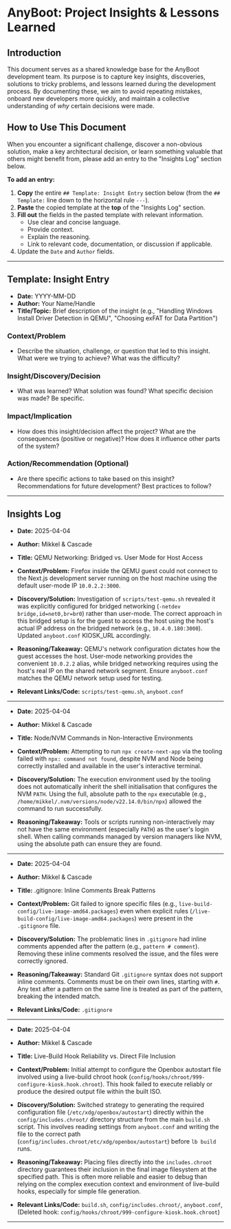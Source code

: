 # AnyBoot: Project Insights & Lessons Learned

## Introduction

This document serves as a shared knowledge base for the AnyBoot development team. Its purpose is to capture key insights, discoveries, solutions to tricky problems, and lessons learned during the development process. By documenting these, we aim to avoid repeating mistakes, onboard new developers more quickly, and maintain a collective understanding of *why* certain decisions were made.

## How to Use This Document

When you encounter a significant challenge, discover a non-obvious solution, make a key architectural decision, or learn something valuable that others might benefit from, please add an entry to the "Insights Log" section below.

**To add an entry:**

1.  **Copy** the entire `## Template: Insight Entry` section below (from the `## Template:` line down to the horizontal rule `---`).
2.  **Paste** the copied template at the **top** of the "Insights Log" section.
3.  **Fill out** the fields in the pasted template with relevant information.
    *   Use clear and concise language.
    *   Provide context.
    *   Explain the reasoning.
    *   Link to relevant code, documentation, or discussion if applicable.
4.  Update the `Date` and `Author` fields.

---

## Template: Insight Entry

*   **Date:** YYYY-MM-DD
*   **Author:** Your Name/Handle
*   **Title/Topic:** Brief description of the insight (e.g., "Handling Windows Install Driver Detection in QEMU", "Choosing exFAT for Data Partition")

### Context/Problem

*   Describe the situation, challenge, or question that led to this insight. What were we trying to achieve? What was the difficulty?

### Insight/Discovery/Decision

*   What was learned? What solution was found? What specific decision was made? Be specific.

### Impact/Implication

*   How does this insight/decision affect the project? What are the consequences (positive or negative)? How does it influence other parts of the system?

### Action/Recommendation (Optional)

*   Are there specific actions to take based on this insight? Recommendations for future development? Best practices to follow?

---

## Insights Log

*   **Date:** 2025-04-04
*   **Author:** Mikkel & Cascade
*   **Title:** QEMU Networking: Bridged vs. User Mode for Host Access

*   **Context/Problem:** Firefox inside the QEMU guest could not connect to the Next.js development server running on the host machine using the default user-mode IP `10.0.2.2:3000`.
*   **Discovery/Solution:** Investigation of `scripts/test-qemu.sh` revealed it was explicitly configured for bridged networking (`-netdev bridge,id=net0,br=br0`) rather than user-mode. The correct approach in this bridged setup is for the guest to access the host using the host's actual IP address on the bridged network (e.g., `10.4.0.180:3000`). Updated `anyboot.conf` KIOSK_URL accordingly.
*   **Reasoning/Takeaway:** QEMU's network configuration dictates how the guest accesses the host. User-mode networking provides the convenient `10.0.2.2` alias, while bridged networking requires using the host's real IP on the shared network segment. Ensure `anyboot.conf` matches the QEMU network setup used for testing.
*   **Relevant Links/Code:** `scripts/test-qemu.sh`, `anyboot.conf`

---

*   **Date:** 2025-04-04
*   **Author:** Mikkel & Cascade
*   **Title:** Node/NVM Commands in Non-Interactive Environments

*   **Context/Problem:** Attempting to run `npx create-next-app` via the tooling failed with `npx: command not found`, despite NVM and Node being correctly installed and available in the user's interactive terminal.
*   **Discovery/Solution:** The execution environment used by the tooling does not automatically inherit the shell initialisation that configures the NVM `PATH`. Using the full, absolute path to the `npx` executable (e.g., `/home/mikkel/.nvm/versions/node/v22.14.0/bin/npx`) allowed the command to run successfully.
*   **Reasoning/Takeaway:** Tools or scripts running non-interactively may not have the same environment (especially `PATH`) as the user's login shell. When calling commands managed by version managers like NVM, using the absolute path can ensure they are found.

---

*   **Date:** 2025-04-04
*   **Author:** Mikkel & Cascade
*   **Title:** .gitignore: Inline Comments Break Patterns

*   **Context/Problem:** Git failed to ignore specific files (e.g., `live-build-config/live-image-amd64.packages`) even when explicit rules (`/live-build-config/live-image-amd64.packages`) were present in the `.gitignore` file.
*   **Discovery/Solution:** The problematic lines in `.gitignore` had inline comments appended after the pattern (e.g., `pattern # comment`). Removing these inline comments resolved the issue, and the files were correctly ignored.
*   **Reasoning/Takeaway:** Standard Git `.gitignore` syntax does not support inline comments. Comments must be on their own lines, starting with `#`. Any text after a pattern on the same line is treated as part of the pattern, breaking the intended match.
*   **Relevant Links/Code:** `.gitignore`

---

*   **Date:** 2025-04-04
*   **Author:** Mikkel & Cascade
*   **Title:** Live-Build Hook Reliability vs. Direct File Inclusion

*   **Context/Problem:** Initial attempt to configure the Openbox autostart file involved using a live-build chroot hook (`config/hooks/chroot/999-configure-kiosk.hook.chroot`). This hook failed to execute reliably or produce the desired output file within the built ISO.
*   **Discovery/Solution:** Switched strategy to generating the required configuration file (`/etc/xdg/openbox/autostart`) directly within the `config/includes.chroot/` directory structure from the main `build.sh` script. This involves reading settings from `anyboot.conf` and writing the file to the correct path (`config/includes.chroot/etc/xdg/openbox/autostart`) before `lb build` runs.
*   **Reasoning/Takeaway:** Placing files directly into the `includes.chroot` directory guarantees their inclusion in the final image filesystem at the specified path. This is often more reliable and easier to debug than relying on the complex execution context and environment of live-build hooks, especially for simple file generation.
*   **Relevant Links/Code:** `build.sh`, `config/includes.chroot/`, `anyboot.conf`, (Deleted hook: `config/hooks/chroot/999-configure-kiosk.hook.chroot`)

---